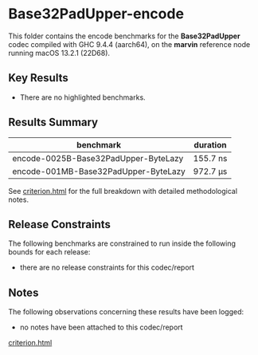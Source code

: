 # Base32PadUpper-encode

This folder contains the encode benchmarks for the **Base32PadUpper** codec compiled with GHC 9.4.4 (aarch64), on the 
**marvin** reference node running macOS 13.2.1 (22D68).

## Key Results

* There are no highlighted benchmarks.

## Results Summary

| benchmark                            | duration |
| ------------------------------------ | -------- |
| encode-0025B-Base32PadUpper-ByteLazy | 155.7 ns |
| encode-001MB-Base32PadUpper-ByteLazy | 972.7 μs |

See [criterion.html](criterion.html) for the full breakdown with detailed methodological notes.

## Release Constraints

The following benchmarks are constrained to run inside the following bounds for each release:

* there are no release constraints for this codec/report

## Notes

The following observations concerning these results have been logged:
* no notes have been attached to this codec/report

[criterion.html](criterion.html)

